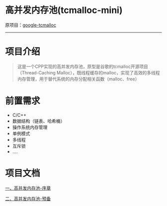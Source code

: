 # 高并发内存池(tcmalloc-mini)

原项目：[google-tcmalloc](https://github.com/google/tcmalloc)

---

# 项目介绍

> 这是一个CPP实现的高并发内存池，原型是谷歌的tcmalloc开源项目（Thread-Caching Malloc），既线程缓存的malloc，实现了高效的多线程内存管理，用于替代系统的内存分配相关函数（malloc、free）


# 前置需求

+ C/C++
+ 数据结构（链表、哈希桶）
+ 操作系统内存管理
+ 单例模式
+ 多线程
+ 互斥锁
+ ....


# 项目文档

[一、高并发内存池-序章](https://atong.run/2023/01/29/%E9%A1%B9%E7%9B%AE/%E9%AB%98%E5%B9%B6%E5%8F%91%E5%86%85%E5%AD%98%E6%B1%A0/%E9%AB%98%E5%B9%B6%E5%8F%91%E5%86%85%E5%AD%98%E6%B1%A0-%E5%BA%8F%E7%AB%A0/)

[二、高并发内存池-预备](https://atong.run/2023/02/02/%E9%A1%B9%E7%9B%AE/%E9%AB%98%E5%B9%B6%E5%8F%91%E5%86%85%E5%AD%98%E6%B1%A0/%E9%AB%98%E5%B9%B6%E5%8F%91%E5%86%85%E5%AD%98%E6%B1%A0-%E9%A2%84%E5%A4%87/)